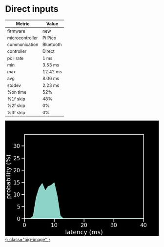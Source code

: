 # Direct inputs

| Metric          | Value     |
| --------------- | --------- |
| firmware        | new       |
| microcontroller | Pi Pico   |
| communication   | Bluetooth |
| controller      | Direct    |
| poll rate       | 1 ms      |
| min             | 3.53 ms   |
| max             | 12.42 ms  |
| avg             | 8.06 ms   |
| stddev          | 2.23 ms   |
| %on time        | 52%       |
| %1f skip        | 48%       |
| %2f skip        | 0%        |
| %3f skip        | 0%        |

[![Graph](../../assets/images/results/santroller_bt_direct.png){: class="big-image" }](../../assets/images/results/santroller_bt_direct.png)
